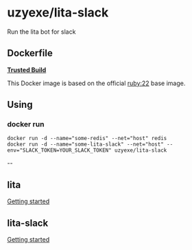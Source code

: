 # uzyexe/lita-slack

Run the lita bot for slack

## Dockerfile

[**Trusted Build**](https://registry.hub.docker.com/u/uzyexe/lita-slack/)

This Docker image is based on the official [ruby:22](https://registry.hub.docker.com/_/ruby/) base image.

## Using

### docker run

    docker run -d --name="some-redis" --net="host" redis
    docker run -d --name="some-lita-slack" --net="host" --env="SLACK_TOKEN=YOUR_SLACK_TOKEN" uzyexe/lita-slack

--

## lita

[Getting started](http://docs.lita.io/getting-started/)

## lita-slack

[Getting started](https://github.com/kenjij/lita-slack)
